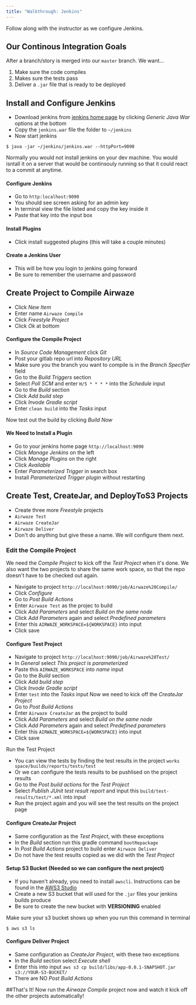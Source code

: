 ```yaml
---
title: "Walkthrough: Jenkins"
---
```


Follow along with the instructor as we configure Jenkins.

## Our Continous Integration Goals
After a branch/story is merged into our `master` branch. We want...
1. Make sure the code compiles
2. Makes sure the tests pass
3. Deliver a `.jar` file that is ready to be deployed

## Install and Configure Jenkins
- Download jenkins from [jenkins home page](https://jenkins.io/download/) by clicking *Generic Java War* options at the bottom
- Copy the `jenkins.war` file the folder to `~/jenkins`
- Now start jenkins
```
$ java -jar ~/jenkins/jenkins.war --httpPort=9090
```
<aside class="aside-note" markdown="1">
Normally you would not install jenkins on your dev machine. You would isntall it on a server that would be continsouly running so that it could react to a commit at anytime.
</aside>

#### Configure Jenkins
- Go to `http:localhost:9090`
- You should see screen asking for an admin key
- In terminal view the file listed and copy the key inside it
- Paste that key into the input box

#### Install Plugins
- Click install suggested plugins (this will take a couple minutes)

#### Create a Jenkins User
- This will be how you login to jenkins going forward
- Be sure to remember the username and password

## Create Project to Compile Airwaze
- Click *New Item*
- Enter name `Airwaze Compile`
- Click *Freestyle Project*
- Click *Ok* at bottom

#### Configure the Compile Project
- In *Source Code Management* click *Git*
- Post your gitlab repo url into *Repository URL*
- Make sure you the branch you want to compile is in the *Branch Specifier* field 
- Go to the *Build Triggers* section
- Select *Poll SCM* and enter `H/5 * * * *` into the *Schedule* input 
- Go to the *Build* section
- Click *Add build step*
- Click *Invode Gradle script*
- Enter `clean build` into the *Tasks* input

Now test out the build by clicking *Build Now*

#### We Need to Install a Plugin
- Go to your jenkins home page `http://localhost:9090`
- Click *Manage Jenkins* on the left
- Click *Manage Plugins* on the right
- Click *Available*
- Enter *Parameterized Trigger* in search box
- Install *Parameterized Trigger plugin* without restarting

## Create Test, CreateJar, and DeployToS3 Projects
- Create three more *Freestyle* projects
- `Airwaze Test`
- `Airwaze CreateJar` 
- `Airwaze Deliver`
- Don't do anything but give these a name. We will configure them next.

### Edit the Compile Project
We need the *Compile Project* to kick off the *Test Project* when it's done. We also want the two projects to share the same work space, so that the repo doesn't have to be checked out again.
- Navigate to project `http://localhost:9090/job/Airwaze%20Compile/`
- Click *Configure*
- Go to *Post Build Actions*
- Enter `Airwaze Test` as the projec to build
- Click *Add Parameters* and select *Build on the same node*
- Click *Add Parameters* again and select *Predefined parameters*
- Enter this `AIRWAZE_WORKSPACE=${WORKSPACE}` into input
- Click save

#### Configure Test Project
- Navigate to project `http://localhost:9090/job/Airwaze%20Test/`
- In *General* select *This project is parameterized*
- Paste this `AIRWAZE_WORKSPACE` into *name* input
- Go to the *Build* section
- Click *Add build step*
- Click *Invode Gradle script*
- Enter `test` into the *Tasks* input
Now we need to kick off the *CreateJar Project*
- Go to *Post Build Actions*
- Enter `Airwaze CreateJar` as the project to build
- Click *Add Parameters* and select *Build on the same node*
- Click *Add Parameters* again and select *Predefined parameters*
- Enter this `AIRWAZE_WORKSPACE=${WORKSPACE}` into input
- Click save

Run the Test Project
- You can view the tests by finding the test results in the project `works space/builds/reports/tests/test`
- Or we can configure the tests results to be pushlised on the project results
- Go to the *Post build actions* for the *Test Project*
- Select *Publish JUnit test result report* and input this `build/test-results/test/*.xml` into input
- Run the project again and you will see the test results on the project page

#### Configure CreateJar Project
- Same configuration as the *Test Project*, with these exceptions
- In the *Build* section run this gradle command `bootRepackage`
- In *Post Build Actions* project to build enter `Airwaze Deliver`
- Do not have the test results copied as we did with the *Test Project*

#### Setup S3 Bucket (Needed so we can configure the next project)
 - If you haven't already, you need to install `awscli`. Instructions can be found in the [AWS3 Studio](https://education.launchcode.org/gis-devops/studios/AWS3/)
 - Create a new S3 bucket that will used for the `.jar` files your jenkins builds produce
 - Be sure to create the new bucket with **VERSIONING** enabled
 
 Make sure your s3 bucket shows up when you run this command in terminal
 ```
 $ aws s3 ls
 ```

#### Configure Deliver Project
- Same configuration as *CreateJar Project*, with these two exceptions
- In the *Build* section select *Execute shell*
- Enter this into input `aws s3 cp build/libs/app-0.0.1-SNAPSHOT.jar s3://YOUR-S3-BUCKET/`
- There are NO *Post Build Actions*

##That's It!
Now run the *Airwaze Compile* project now and watch it kick off the other projects automatically!
